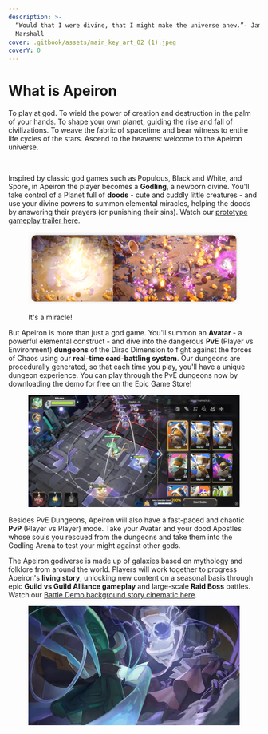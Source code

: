 ```yaml
---
description: >-
  “Would that I were divine, that I might make the universe anew.”- James
  Marshall
cover: .gitbook/assets/main_key_art_02 (1).jpeg
coverY: 0
---
```


# What is Apeiron

To play at god. To wield the power of creation and destruction in the palm of your hands. To shape your own planet, guiding the rise and fall of civilizations. To weave the fabric of spacetime and bear witness to entire life cycles of the stars. Ascend to the heavens: welcome to the Apeiron universe.&#x20;

<figure><img src=".gitbook/assets/image (142).png" alt=""><figcaption></figcaption></figure>

Inspired by classic god games such as Populous, Black and White, and Spore, in Apeiron the player becomes a **Godling**, a newborn divine. You'll take control of a Planet full of **doods** - cute and cuddly little creatures - and use your divine powers to summon elemental miracles, helping the doods by answering their prayers (or punishing their sins). Watch our [prototype gameplay trailer here](https://www.youtube.com/watch?v=vsdQpcA8LQM\&t=4s).

<figure><img src=".gitbook/assets/image (29).png" alt=""><figcaption><p>It's a miracle!</p></figcaption></figure>

But Apeiron is more than just a god game. You'll summon an **Avatar** - a powerful elemental construct - and dive into the dangerous **PvE** (Player vs Environment) **dungeons** of the Dirac Dimension to fight against the forces of Chaos using our **real-time card-battling system**. Our dungeons are procedurally generated, so that each time you play, you'll have a unique dungeon experience. You can play through the PvE dungeons now by downloading the demo for free on the Epic Game Store!

<figure><img src=".gitbook/assets/image (30).png" alt=""><figcaption></figcaption></figure>

Besides PvE Dungeons, Apeiron will also have a fast-paced and chaotic **PvP** (Player vs Player) mode. Take your Avatar and your dood Apostles whose souls you rescued from the dungeons and take them into the Godling Arena to test your might against other gods.&#x20;

The Apeiron godiverse is made up of galaxies based on mythology and folklore from around the world. Players will work together to progress Apeiron's **living story**, unlocking new content on a seasonal basis through epic **Guild vs Guild Alliance gameplay** and large-scale **Raid Boss** battles. Watch our [Battle Demo background story cinematic here](https://drive.google.com/file/d/1nQgtUlrcDN5dqF0wEKnlM1UgxPBTHu2W/view?usp=sharing).

<figure><img src=".gitbook/assets/image (31).png" alt=""><figcaption></figcaption></figure>

